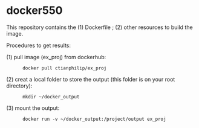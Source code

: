 # docker550

This repository contains the  (1) Dockerfile ; (2) other resources to build the image.


Procedures to get results:

  (1) pull image (ex_proj) from dockerhub:

          docker pull ctianphilip/ex_proj

  (2) creat a local folder to store the output (this folder is on your root directory):
  
          mkdir ~/docker_output

  (3) mount the output:
  
          docker run -v ~/docker_output:/project/output ex_proj
